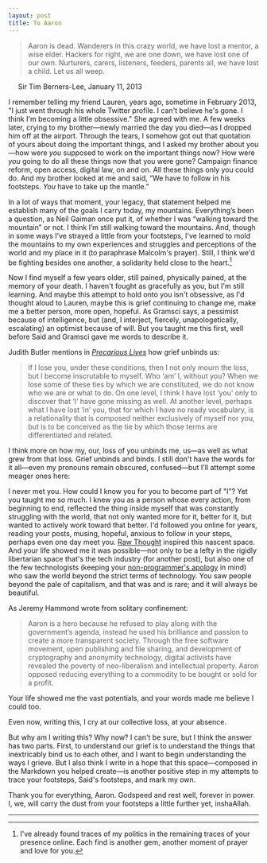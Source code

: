 ```yaml
---
layout: post
title: To Aaron
---
```

>Aaron is dead. Wanderers in this crazy world, we have lost a mentor, a wise elder. Hackers for right, we are one down, we have lost one of our own. Nurturers, carers, listeners, feeders, parents all, we have lost a child. Let us all weep.

&nbsp;&nbsp;&nbsp;&nbsp;&nbsp;Sir Tim Berners-Lee, January 11, 2013

I remember telling my friend Lauren, years ago, sometime in February 2013, "I just went through his whole Twitter profile.  I can't believe he's gone.  I think I'm becoming a little obsessive."  She agreed with me.  A few weeks later, crying to my brother—newly married the day you died—as I dropped him off at the airport.  Through the tears, I somehow got out that quotation of yours about doing the important things, and I asked my brother about you—how were *you* supposed to work on the important things now? How were *you* going to do all these things now that you were gone?  Campaign finance reform, open access, digital law, on and on.  All these things only you could do.  And my brother looked at me and said, “We have to follow in his footsteps.  *You* have to take up the mantle.”

In a lot of ways that moment, your legacy, that statement helped me establish many of the goals I carry today, my mountains.  Everything’s been a question, as Neil Gaiman once put it, of whether I was “walking toward the mountain” or not.  I think I’m still walking toward the mountains.  And, though in some ways I’ve strayed a little from your footsteps, I've learned to mold the mountains to my own experiences and struggles and perceptions of the world and my place in it (to paraphrase Malcolm's prayer).  Still, I think we'd be fighting besides one another, a solidarity held close to the heart.[^1]

Now I find myself a few years older, still pained, physically pained, at the memory of your death.  I haven't fought as gracefully as you, but I'm still learning.  And maybe this attempt to hold onto you isn't obsessive, as I'd thought aloud to Lauren, maybe this is grief continuing to change me, make me a better person, more open, hopeful.  As Gramsci says, a pessimist because of intelligence, but (and, I interject, fiercely, unapologetically, escalating) an optimist because of will.  But you taught me this first, well before Said and Gramsci gave me words to describe it.

Judith Butler mentions in [*Precarious Lives*](http://www.jauzey.com/quotes/judith-butler-precarious-life) how grief unbinds us:

>If I lose you, under these conditions, then I not only mourn the loss, but I become inscrutable to myself. Who ‘am’ I, without you? When we lose some of these ties by which we are constituted, we do not know who we are or what to do. On one level, I think I have lost ‘you’ only to discover that ‘I’ have gone missing as well. At another level, perhaps what I have lost ‘in’ you, that for which I have no ready vocabulary, is a relationality that is composed neither exclusively of myself nor you, but is to be conceived as the tie by which those terms are differentiated and related.

I think more on how my, our, loss of you unbinds me, us—as well as what grew from that loss.  Grief unbinds and binds. I still don't have the words for it all—even my pronouns remain obscured, confused—but I'll attempt some meager ones here:

I never met you.  How could I know you for you to become part of "I"?  Yet you taught me so much.  I knew you as a person whose every action, from beginning to end, reflected the thing inside myself that was constantly struggling with the world, that not only wanted more for it, better for it, but wanted to actively work toward that better.  I'd followed you online for years, reading your posts, musing, hopeful, anxious to follow in your steps, perhaps even one day meet you.  [Raw Thought](http://www.aaronsw.com/weblog/) inspired this nascent space.  And your life showed me it was possible—not only to be a lefty in the rigidly libertarian space that's the tech industry (for another post), but also one of the few technologists (keeping your [non-programmer's apology](http://www.aaronsw.com/weblog/nonapology) in mind) who saw the world beyond the strict terms of technology.  You saw people beyond the pale of capitalism, and that was and is rare; and it will always be beautiful.  

As Jeremy Hammond wrote from solitary confinement: 

>Aaron is a hero because he refused to play along with the government’s agenda, instead he used his brilliance and passion to create a more transparent society. Through the free software movement, open publishing and file sharing, and development of cryptography and anonymity technology, digital activists have revealed the poverty of neo-liberalism and intellectual property. Aaron opposed reducing everything to a commodity to be bought or sold for a profit.

Your life showed me the vast potentials, and your words made me believe I could too.

Even now, writing this, I cry at our collective loss, at your absence. 

But why am I writing this?  Why now?  I can't be sure, but I think the answer has two parts.  First, to understand our grief is to understand the things that inextricably bind us to each other, and I want to begin understanding the ways I grieve. But I also think I write in a hope that this space—composed in the Markdown you helped create—is another positive step in my attempts to trace your footsteps, Said's footsteps, and mark my own.   

Thank you for everything, Aaron. Godspeed and rest well, forever in power. I, we, will carry the dust from your footsteps a little further yet, inshaAllah.

------------------------------

[^1]: I've already found traces of my politics in the remaining traces of your presence online.  Each find is another gem, another moment of prayer and love for you.